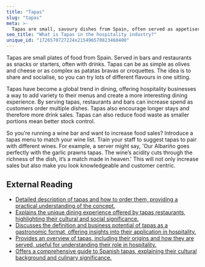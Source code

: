 ```yaml
---
title: "Tapas"
slug: "tapas"
meta: >-
  Tapas are small, savoury dishes from Spain, often served as appetisers or snacks in bars and restaurants. They promote sharing and enhance social dining experiences.
seo_title: "What is Tapas in the hospitality industry?"
unique_id: "1726570727224x215496570823460400"
---
```


Tapas are small plates of food from Spain. Served in bars and restaurants as snacks or starters, often with drinks. Tapas can be as simple as olives and cheese or as complex as patatas bravas or croquettes. The idea is to share and socialise, so you can try lots of different flavours in one sitting.

Tapas have become a global trend in dining, offering hospitality businesses a way to add variety to their menus and create a more interesting dining experience. By serving tapas, restaurants and bars can increase spend as customers order multiple dishes. Tapas also encourage longer stays and therefore more drink sales. Tapas can also reduce food waste as smaller portions mean better stock control.

So you’re running a wine bar and want to increase food sales? Introduce a tapas menu to match your wine list. Train your staff to suggest tapas to pair with different wines. For example, a server might say, 'Our Albariño goes perfectly with the garlic prawns tapas. The wine’s acidity cuts through the richness of the dish, it’s a match made in heaven.' This will not only increase sales but also make you look knowledgeable and customer centric.

## External Reading

- [Detailed description of tapas and how to order them, providing a practical understanding of the concept.](https://azahar-sevilla.com/sevilletapas/tapas-101/)
- [Explains the unique dining experience offered by tapas restaurants, highlighting their cultural and social significance.](https://www.cuboh.com/blog/what-is-a-tapas-restaurant)
- [Discusses the definition and business potential of tapas as a gastronomic format, offering insights into their application in hospitality.](https://quescrem.es/en/blog-en/training/spanish-tapas-a-perfect-gastronomic-format-for-your-business/)
- [Provides an overview of tapas, including their origins and how they are served, useful for understanding their role in hospitality.](https://www.webstaurantstore.com/blog/4456/what-are-tapas.html?srsltid=AfmBOorBvKPxm4Kne-coesCgeT0BzADkmA2U46ZhStXjkbDQpNk7w9xu)
- [Offers a comprehensive guide to Spanish tapas, explaining their cultural background and culinary significance.](https://guide.michelin.com/en/article/features/guide-to-spanish-tapas)